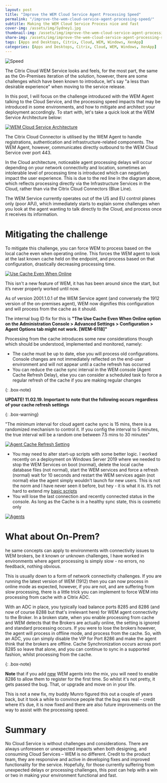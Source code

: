 ```yaml
---
layout: post
title: "Improve the WEM Cloud Service Agent Processing Speed"
permalink: "/improve-the-wem-cloud-service-agent-processing-speed/"
subtitle: Making the WEM Cloud Service Process nice and fast
cover-img: /assets/img/Sydney1.jpg
thumbnail-img: /assets/img/improve-the-wem-cloud-service-agent-processing-speed/Speed.jpg
share-img: /assets/img/improve-the-wem-cloud-service-agent-processing-speed/Speed.jpg
tags: [Apps and Desktops, Citrix, Cloud, WEM, Windows, XenApp]
categories: [Apps and Desktops, Citrix, Cloud, WEM, Windows, XenApp]
---
```


![Speed]({{site.baseurl}}/assets/img/improve-the-wem-cloud-service-agent-processing-speed/Speed.jpg)

The Citrix Cloud WEM Service looks and feels, for the most part, the same as the On-Premises iteration of the solution, however, there are some challenges which have been known to introduce, let's say "a less than desirable experience" when moving to the service release. 

In this post, I will focus on the challenge introduced with the WEM Agent talking to the Cloud Service, and the processing speed impacts that may be introduced in some environments, and how to mitigate and architect your deployment accordingly. To start with, let's take a quick look at the WEM Service Architecture below: 

[![WEM Cloud Service Architecture]({{site.baseurl}}/assets/img/improve-the-wem-cloud-service-agent-processing-speed/Architecture.png)]({{site.baseurl}}/assets/img/improve-the-wem-cloud-service-agent-processing-speed/Architecture.png)

The Citrix Cloud Connector is utilised by the WEM Agent to handle registrations, authentication and infrastructure-related components. The WEM Agent, however, communicates directly outbound to the WEM Cloud Service over port 443. 

In the Cloud architecture, noticeable agent processing delays will occur depending on your network connectivity and location, sometimes an intolerable level of processing time is introduced which can negatively impact the user experience. This is due to the red line in the diagram above, which reflects processing directly via the Infrastructure Services in the Cloud, rather than via the Citrix Cloud Connectors (Blue Line). 

The WEM Service currently operates out of the US and EU control planes only (poor APJ), which immediately starts to explain some challenges when you look at the agent wanting to talk directly to the Cloud, and process once it receives its information.

# Mitigating the challenge

To mitigate this challenge, you can force WEM to process based on the local cache even when operating online. This forces the WEM agent to look at the last known cache held on the endpoint, and process based on that configuration, drastically decreasing processing time.

[![Use Cache Even When Online]({{site.baseurl}}/assets/img/improve-the-wem-cloud-service-agent-processing-speed/CacheWhenOnline.png)]({{site.baseurl}}/assets/img/improve-the-wem-cloud-service-agent-processing-speed/CacheWhenOnline.png)

This isn't a new feature of WEM, it has has been around since the start, but it’s never properly worked until now. 

As of version 2001.1.0.1 of the WEM Service agent (and conversely the 1912 version of the on-premises agent), WEM now dignifies this configuration and will process from the cache as it should. 

The internal bug ID fix for this is **"The Use Cache Even When Online option on the Administration Console > Advanced Settings > Configuration > Agent Options tab might not work. [WEM-6118]"** 

Processing from the cache introduces some new considerations though which should be understood, implemented and monitored, namely:

*   The cache must be up to date, else you will process old configurations. Console changes are not immediately reflected on the end-user environment and will not appear until a cache refresh has occurred
*   You can reduce the cache sync interval in the WEM console (Agent Cache Refresh Delay), else you can consider a scheduled task to force a regular refresh of the cache if you are making regular changes

{: .box-note}

**UPDATE! 11.02.19\. Important to note that the following occurs regardless of your cache refresh settings**

{: .box-warning}

"The minimum interval for cloud agent cache sync is 15 mins, there is a randomized mechanism to control it. If you config the interval to 5 minutes, the true interval will be a random one between 7.5 mins to 30 minutes"

[![Agent Cache Refresh Setting]({{site.baseurl}}/assets/img/improve-the-wem-cloud-service-agent-processing-speed/ServiceOptions.png)]({{site.baseurl}}/assets/img/improve-the-wem-cloud-service-agent-processing-speed/ServiceOptions.png)

*   You may need to alter start-up scripts with some better logic. I worked recently on a deployment on Windows Server 2019 where we needed to stop the WEM Services on boot (normal), delete the local cache database files (not normal), start the WEM services and force a refresh (normal) wait for 10 seconds and restart the WEM services again (not normal) else the agent simply wouldn't launch for new users. This is not the norm and I have never seen it before, but hey - it is what it is. It’s not hard to extend my [basic scripts](https://github.com/JamesKindon/Citrix/tree/master/Citrix%20WEM%20Startup%20Scripts)
*   You will lose the last connection and recently connected status in the console. As long as the Cache is in a healthy sync state, this is cosmetic only

[![Agents]({{site.baseurl}}/assets/img/improve-the-wem-cloud-service-agent-processing-speed/Agents.png)]({{site.baseurl}}/assets/img/improve-the-wem-cloud-service-agent-processing-speed/Agents.png)

# What about On-Prem?

he same concepts can apply to environments with connectivity issues to WEM brokers, be it known or unknown challenges, I have worked in environments where agent processing is simply slow - no errors, no feedback, nothing obvious.

This is usually down to a form of network connectivity challenges. If you are running the latest version of WEM (1912) then you can now process in online mode as expected, however, if you are not, and are suffering from slow processing, there is a little trick you can implement to force WEM into processing from cache with a Citrix ADC.

With an ADC in place, you typically load balance ports 8285 and 8286 (and now of course 8288 but that's irrelevant here) for WEM agent connectivity to the Broker. In a broken state, when you enable processing from cache and WEM detects that the Brokers are actually online, the setting is ignored and standard processing occurs. If you were to lose the brokers however, the agent will process in offline mode, and process from the cache. So, with an ADC, you can simply disable the VIP for Port 8286 and make the agent think that the brokers are offline. Cache Synchronization occurs across port 8285 so leave that alone, and you can continue to sync in a supported fashion, whilst processing from the cache.

{: .box-note}

**Note** that if you add <u>new</u> WEM agents into the mix, you will need to enable 8286 to allow them to register for the first time. So whilst it's not pretty, it gets passed the bug. That, or upgrade and move on in your life.

This is not a new fix, my buddy Munro figured this out a couple of years back, but it took a while to convince people that the bug was real – credit where it’s due, it is now fixed and there are also future improvements on the way to assist with the processing speed.

# Summary

No Cloud Service is without challenges and considerations. There are always unforeseen or unexpected impacts when both designing, and consuming Cloud Services – WEM is no different. Credit to the product team, they are responsive and active in developing fixes and improved functionality for the service. Hopefully, for those currently suffering from unexpected delays or processing challenges, this post can help with a win or two in making your environment functional and fast.
